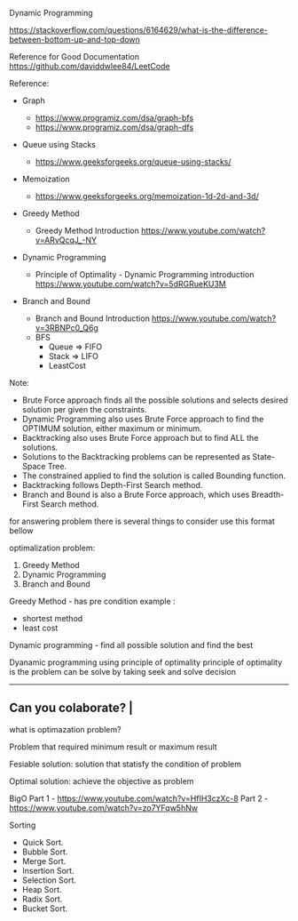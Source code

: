 Dynamic Programming

https://stackoverflow.com/questions/6164629/what-is-the-difference-between-bottom-up-and-top-down

Reference for Good Documentation
https://github.com/daviddwlee84/LeetCode


Reference:

- Graph

  - https://www.programiz.com/dsa/graph-bfs
  - https://www.programiz.com/dsa/graph-dfs

- Queue using Stacks

  - https://www.geeksforgeeks.org/queue-using-stacks/

- Memoization

  - https://www.geeksforgeeks.org/memoization-1d-2d-and-3d/

- Greedy Method

  - Greedy Method Introduction <https://www.youtube.com/watch?v=ARvQcqJ_-NY>

- Dynamic Programming

  - Principle of Optimality - Dynamic Programming introduction <https://www.youtube.com/watch?v=5dRGRueKU3M>

- Branch and Bound
  - Branch and Bound Introduction <https://www.youtube.com/watch?v=3RBNPc0_Q6g>
  - BFS
    - Queue => FIFO
    - Stack => LIFO
    - LeastCost

Note:

- Brute Force approach finds all the possible solutions and selects desired solution per given the constraints.
- Dynamic Programming also uses Brute Force approach to find the OPTIMUM solution, either maximum or minimum.
- Backtracking also uses Brute Force approach but to find ALL the solutions.
- Solutions to the Backtracking problems can be represented as State-Space Tree.
- The constrained applied to find the solution is called Bounding function.
- Backtracking follows Depth-First Search method.
- Branch and Bound is also a Brute Force approach, which uses Breadth-First Search method.

for answering problem there is several things to consider
use this format bellow

optimalization problem:

1. Greedy Method
2. Dynamic Programming
3. Branch and Bound

Greedy Method - has pre condition
example :

- shortest method
- least cost

Dynamic programming - find all possible solution and find the best

Dyanamic programming using principle of optimality
principle of optimality is the problem can be solve by taking seek and solve decision

---

## Can you colaborate? |

what is optimazation problem?

Problem that required minimum result or maximum result

Fesiable solution:
solution that statisfy the condition of problem

Optimal solution:
achieve the objective as problem

BigO
Part 1 - https://www.youtube.com/watch?v=HfIH3czXc-8
Part 2 - https://www.youtube.com/watch?v=zo7YFqw5hNw

Sorting
- Quick Sort.
- Bubble Sort.
- Merge Sort.
- Insertion Sort.
- Selection Sort.
- Heap Sort.
- Radix Sort.
- Bucket Sort.
